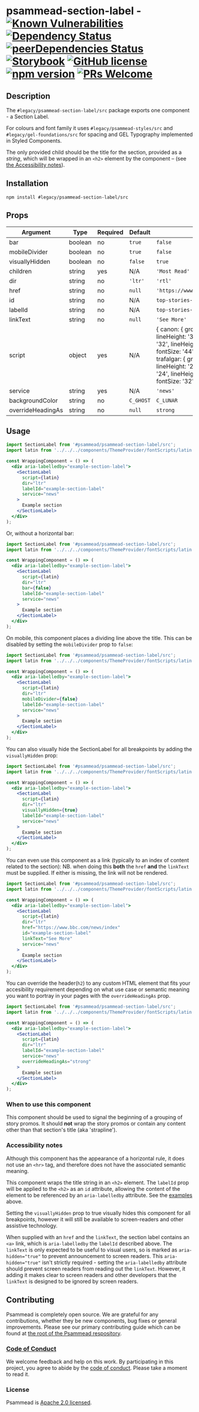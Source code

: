# psammead-section-label - [![Known Vulnerabilities](https://snyk.io/test/github/bbc/psammead/badge.svg?targetFile=packages%2Fcomponents%2Fpsammead-section-label%2Fpackage.json)](https://snyk.io/test/github/bbc/psammead?targetFile=packages%2Fcomponents%2Fpsammead-section-label%2Fpackage.json) [![Dependency Status](https://david-dm.org/bbc/psammead.svg?path=packages/components/psammead-section-label)](https://david-dm.org/bbc/psammead?path=packages/components/psammead-section-label) [![peerDependencies Status](https://david-dm.org/bbc/psammead/peer-status.svg?path=packages/components/psammead-section-label)](https://david-dm.org/bbc/psammead?path=packages/components/psammead-section-label&type=peer) [![Storybook](https://raw.githubusercontent.com/storybooks/brand/master/badge/badge-storybook.svg?sanitize=true)](https://bbc.github.io/psammead/?path=/story/section-label--default) [![GitHub license](https://img.shields.io/badge/license-Apache%202.0-blue.svg)](https://github.com/bbc/psammead/blob/latest/LICENSE) [![npm version](https://img.shields.io/npm/v/#legacy/psammead-section-label/src.svg)](https://www.npmjs.com/package/#legacy/psammead-section-label/src) [![PRs Welcome](https://img.shields.io/badge/PRs-welcome-brightgreen.svg)](https://github.com/bbc/psammead/blob/latest/CONTRIBUTING.md)

## Description

The `#legacy/psammead-section-label/src` package exports one component - a Section Label.

For colours and font family it uses `#legacy/psammead-styles/src` and `#legacy/gel-foundations/src` for spacing and GEL Typography implemented in Styled Components.

The only provided child should be the title for the section, provided as a _string_, which will be wrapped in an `<h2>` element by the component – (see [the Accessibility notes](#accessibility-notes)).

## Installation

`npm install #legacy/psammead-section-label/src`

## Props

<!-- prettier-ignore -->
| Argument  | Type | Required | Default | Example |
| --------- | ---- | -------- | ------- | ------- |
| bar | boolean | no | `true` | `false` |
| mobileDivider | boolean | no | `true` | `false` |
| visuallyHidden | boolean | no | `false` | `true` |
| children | string | yes | N/A | `'Most Read'` |
| dir | string | no | `'ltr'` | `'rtl'` |
| href | string | no | `null` | `'https://www.bbc/com/igbo/egwuregwu'` |
| id | string | no | N/A | `top-stories-id` |
| labelId | string | no | N/A | `top-stories-label` |
| linkText | string | no | `null` | `'See More'` |
| script | object | yes | N/A | { canon: { groupA: { fontSize: '28', lineHeight: '32',}, groupB: { fontSize: '32', lineHeight: '36' }, groupD: { fontSize: '44', lineHeight: '48' } }, trafalgar: { groupA: { fontSize: '20', lineHeight: '24' }, groupB: { fontSize: '24', lineHeight: '28' }, groupD: { fontSize: '32', lineHeight: '36' } } } |
| service | string | yes | N/A | `'news'` |
| backgroundColor | string | no | `C_GHOST` | `C_LUNAR` |
| overrideHeadingAs | string | no | `null` | `strong` |

## Usage

```jsx
import SectionLabel from '#psammead/psammead-section-label/src';
import latin from '../../../components/ThemeProvider/fontScripts/latin';

const WrappingComponent = () => (
  <div aria-labelledby="example-section-label">
    <SectionLabel
      script={latin}
      dir="ltr"
      labelId="example-section-label"
      service="news"
    >
      Example section
    </SectionLabel>
  </div>
);
```

Or, without a horizontal bar:

```jsx
import SectionLabel from '#psammead/psammead-section-label/src';
import latin from '../../../components/ThemeProvider/fontScripts/latin';

const WrappingComponent = () => (
  <div aria-labelledby="example-section-label">
    <SectionLabel
      script={latin}
      dir="ltr"
      bar={false}
      labelId="example-section-label"
      service="news"
    >
      Example section
    </SectionLabel>
  </div>
);
```

On mobile, this component places a dividing line above the title. This can be disabled by setting the `mobileDivider` prop to `false`:

```jsx
import SectionLabel from '#psammead/psammead-section-label/src';
import latin from '../../../components/ThemeProvider/fontScripts/latin';

const WrappingComponent = () => (
  <div aria-labelledby="example-section-label">
    <SectionLabel
      script={latin}
      dir="ltr"
      mobileDivider={false}
      labelId="example-section-label"
      service="news"
    >
      Example section
    </SectionLabel>
  </div>
);
```

You can also visually hide the SectionLabel for all breakpoints by adding the `visuallyHidden` prop:

```jsx
import SectionLabel from '#psammead/psammead-section-label/src';
import latin from '../../../components/ThemeProvider/fontScripts/latin';

const WrappingComponent = () => (
  <div aria-labelledby="example-section-label">
    <SectionLabel
      script={latin}
      dir="ltr"
      visuallyHidden={true}
      labelId="example-section-label"
      service="news"
    >
      Example section
    </SectionLabel>
  </div>
);
```

You can even use this component as a link (typically to an index of content related to the section):
NB. when doing this **both** the `href` **and** the `linkText` must be supplied. If either is missing, the link will not be rendered.

```jsx
import SectionLabel from '#psammead/psammead-section-label/src';
import latin from '../../../components/ThemeProvider/fontScripts/latin';

const WrappingComponent = () => (
  <div aria-labelledby="example-section-label">
    <SectionLabel
      script={latin}
      dir="ltr"
      href="https://www.bbc.com/news/index"
      id="example-section-label"
      linkText="See More"
      service="news"
    >
      Example section
    </SectionLabel>
  </div>
);
```

You can override the header(`h2`) to any custom HTML element that fits your accesibility requirement depending on what use case or semantic meaning you want to portray in your pages with the `overrideHeadingAs` prop.

```jsx
import SectionLabel from '#psammead/psammead-section-label/src';
import latin from '../../../components/ThemeProvider/fontScripts/latin';

const WrappingComponent = () => (
  <div aria-labelledby="example-section-label">
    <SectionLabel
      script={latin}
      dir="ltr"
      labelId="example-section-label"
      service="news"
      overrideHeadingAs="strong"
    >
      Example section
    </SectionLabel>
  </div>
);
```

### When to use this component

This component should be used to signal the beginning of a grouping of story promos. It should **not** wrap the story promos or contain any content other than that section's title (aka 'strapline').

<!-- ### When not to use this component -->

### Accessibility notes

Although this component has the appearance of a horizontal rule, it does not use an `<hr>` tag, and therefore does not have the associated semantic meaning.

This component wraps the title string in an `<h2>` element. The `labelId` prop will be applied to the `<h2>` as an `id` attribute, allowing the content of the element to be referenced by an `aria-labelledby` attribute. See the [examples](#usage) above.

Setting the `visuallyHidden` prop to true visually hides this component for all breakpoints, however it will still be available to screen-readers and other assistive technology.

When supplied with an `href` and the `linkText`, the section label contains an `<a>` link, which is `aria-labelledby` the `labelId` described above. The `linkText` is only expected to be useful to visual users, so is marked as `aria-hidden="true"` to prevent announcement to screen readers. This `aria-hidden="true"` isn't strictly required - setting the `aria-labelledby` attribute should prevent screen readers from reading out the `linkText`. However, it adding it makes clear to screen readers and other developers that the `linkText` is designed to be ignored by screen readers.

<!-- ## Roadmap -->

## Contributing

Psammead is completely open source. We are grateful for any contributions, whether they be new components, bug fixes or general improvements. Please see our primary contributing guide which can be found at [the root of the Psammead respository](https://github.com/bbc/psammead/blob/latest/CONTRIBUTING.md).

### [Code of Conduct](https://github.com/bbc/psammead/blob/latest/CODE_OF_CONDUCT.md)

We welcome feedback and help on this work. By participating in this project, you agree to abide by the [code of conduct](https://github.com/bbc/psammead/blob/latest/CODE_OF_CONDUCT.md). Please take a moment to read it.

### License

Psammead is [Apache 2.0 licensed](https://github.com/bbc/psammead/blob/latest/LICENSE).
